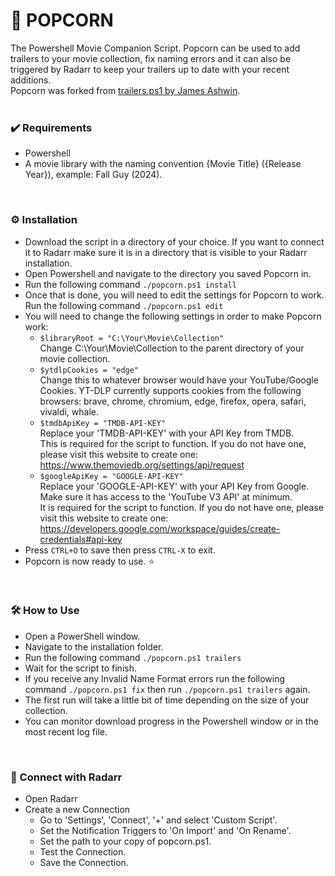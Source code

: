 # 🍿 POPCORN
  The Powershell Movie Companion Script.  Popcorn can be used to add trailers to your movie collection, fix naming errors and it can also be triggered by Radarr to keep your trailers up to date with your recent additions.<br/>Popcorn was forked from <a href="https://github.com/James-Ashwin/trailers">trailers.ps1 by James Ashwin</a>.
<br/><br/>

### ✔️ Requirements
- Powershell
- A movie library with the naming convention {Movie Title} ({Release Year}), example: Fall Guy (2024).
<br/>

### ⚙️ Installation
- Download the script in a directory of your choice.  If you want to connect it to Radarr make sure it is in a directory that is visible to your Radarr installation.
- Open Powershell and navigate to the directory you saved Popcorn in.
- Run the following command ``./popcorn.ps1 install``
- Once that is done, you will need to edit the settings for Popcorn to work.  Run the following command ``./popcorn.ps1 edit``
- You will need to change the following settings in order to make Popcorn work:<br/>
  - ``$libraryRoot = "C:\Your\Movie\Collection"``<br/>
  Change C:\Your\Movie\Collection to the parent directory of your movie collection.
  - ``$ytdlpCookies = "edge"``<br/>
  Change this to whatever browser would have your YouTube/Google Cookies.  YT-DLP currently supports cookies from the following browsers:  brave, chrome, chromium, edge, firefox, 
opera, safari, vivaldi, whale.
  - ``$tmdbApiKey = "TMDB-API-KEY"``<br/>
  Replace your 'TMDB-API-KEY' with your API Key from TMDB.<br/>This is required for the script to function.  If you do not have one, please visit this website to create one:  https://www.themoviedb.org/settings/api/request
  - ``$googleApiKey = "GOOGLE-API-KEY"``<br/>
  Replace your 'GOOGLE-API-KEY' with your API Key from Google. Make sure it has access to the 'YouTube V3 API' at minimum.<br/>It is required for the script to function.  If you do not have one, please visit this website to create one:  https://developers.google.com/workspace/guides/create-credentials#api-key
- Press ``CTRL+O`` to save then press ``CTRL-X`` to exit.
- Popcorn is now ready to use. ⭐
<br/>

### 🛠️ How to Use
- Open a PowerShell window.
- Navigate to the installation folder.
- Run the following command ``./popcorn.ps1 trailers``
- Wait for the script to finish.
- If you receive any Invalid Name Format errors run the following command ``./popcorn.ps1 fix`` then run  ``./popcorn.ps1 trailers`` again.
- The first run will take a little bit of time depending on the size of your collection.
- You can monitor download progress in the Powershell window or in the most recent log file.
<br/>

### 🔗 Connect with Radarr
- Open Radarr
- Create a new Connection
  - Go to 'Settings', 'Connect', '+' and select 'Custom Script'.
  - Set the Notification Triggers to 'On Import' and 'On Rename'.
  - Set the path to your copy of popcorn.ps1.
  - Test the Connection.
  - Save the Connection.
